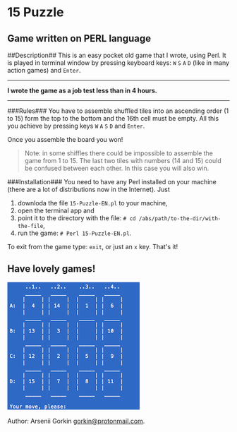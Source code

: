 # 15 Puzzle
Game written on PERL language
----

##Description##
This is an easy pocket old game that I wrote, using Perl.
It is played in terminal window by pressing keyboard keys:
`W` `S` `A` `D` (like in many action games) and `Enter`.

----
__I wrote the game as a job test less than in 4 hours.__

-----
###Rules###
You have to assemble shuffled tiles into an ascending order (1 to 15) form the top to the bottom and the 16th cell
must be empty.
All this you achieve by pressing keys `W` `A` `S` `D` and `Enter`.

Once you assemble the board you won!

> Note: in some shiffles there could be impossible to assemble the game from 1 to 15. The last two tiles with numbers (14 and 15) could be confused between each other. In this case you will also win.

###Installation###
You need to have any Perl installed on your machine (there are a lot of distributions now in the Internet).
Just
1. downloda the file `15-Puzzle-EN.pl` to your machine,
2. open the terminal app and
3. point it to the directory with the file: `# cd /abs/path/to-the-dir/with-the-file`,
4. run the game: `# Perl 15-Puzzle-EN.pl`.
 
To exit from the game type: `exit`, or just an `x` key.
That's it!

Have lovely games!
----
![picture alt](https://github.com/arseniigorkin/15-puzzle-game/blob/master/15puzzle.png?raw=true "15 puzzle Perl board example")

Author: Arsenii Gorkin <gorkin@protonmail.com>.


